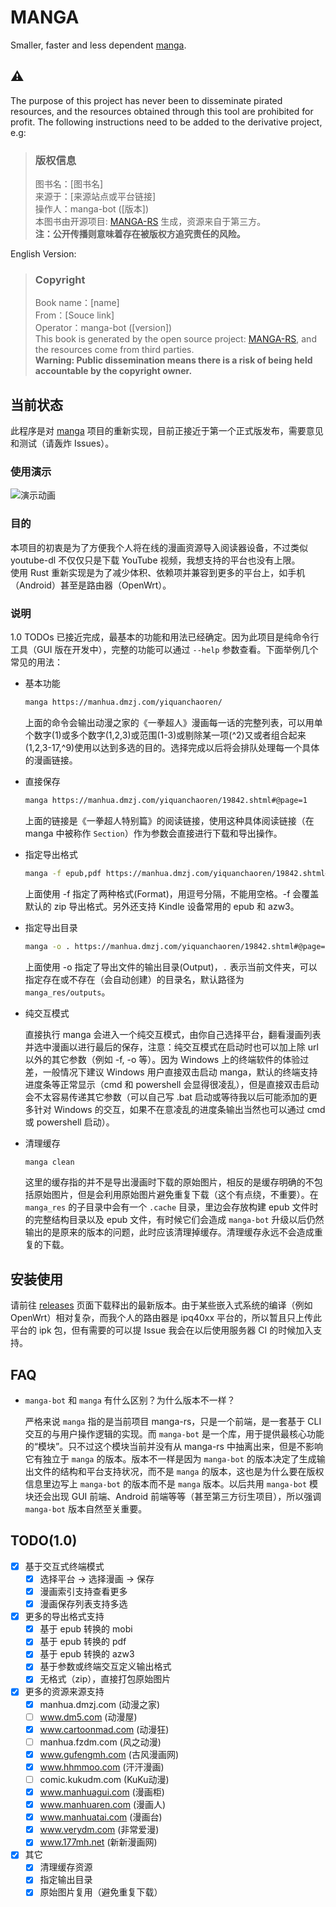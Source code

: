 # MANGA

Smaller, faster and less dependent [manga](https://github.com/Hentioe/manga).

## ⚠️

The purpose of this project has never been to disseminate pirated resources, and the resources obtained through this tool are prohibited for profit.
The following instructions need to be added to the derivative project, e.g:
> ### 版权信息
> 图书名：[图书名]  
> 来源于：[来源站点或平台链接]  
> 操作人：manga-bot ([版本])  
> 本图书由开源项目: [MANGA-RS](https://github.com/Hentioe/manga-rs) 生成，资源来自于第三方。   
> **注：公开传播则意味着存在被版权方追究责任的风险。**

English Version:
> ### Copyright 
> Book name：[name]  
> From：[Souce link]  
> Operator：manga-bot ([version])  
> This book is generated by the open source project: [MANGA-RS](https://github.com/Hentioe/manga-rs), and the resources come from third parties.  
> **Warning: Public dissemination means there is a risk of being held accountable by the copyright owner.**

## 当前状态

此程序是对 [manga](https://github.com/Hentioe/manga) 项目的重新实现，目前正接近于第一个正式版发布，需要意见和测试（请轰炸 Issues）。

### 使用演示

![演示动画](https://raw.githubusercontent.com/Hentioe/manga-rs/master/.github/manga.gif)

### 目的

本项目的初衷是为了方便我个人将在线的漫画资源导入阅读器设备，不过类似 youtube-dl 不仅仅只是下载 YouTube 视频，我想支持的平台也没有上限。  
使用 Rust 重新实现是为了减少体积、依赖项并兼容到更多的平台上，如手机（Android）甚至是路由器（OpenWrt）。

### 说明

1.0 TODOs 已接近完成，最基本的功能和用法已经确定。因为此项目是纯命令行工具（GUI 版在开发中），完整的功能可以通过 `--help` 参数查看。下面举例几个常见的用法：

* 基本功能

  ```` bash
  manga https://manhua.dmzj.com/yiquanchaoren/
  ````

  上面的命令会输出动漫之家的《一拳超人》漫画每一话的完整列表，可以用单个数字(1)或多个数字(1,2,3)或范围(1-3)或剔除某一项(^2)又或者组合起来(1,2,3-17,^9)使用以达到多选的目的。选择完成以后将会排队处理每一个具体的漫画链接。

* 直接保存

  ```` bash
  manga https://manhua.dmzj.com/yiquanchaoren/19842.shtml#@page=1
  ````

  上面的链接是《一拳超人特别篇》的阅读链接，使用这种具体阅读链接（在 manga 中被称作 `Section`）作为参数会直接进行下载和导出操作。

* 指定导出格式

  ```` bash
  manga -f epub,pdf https://manhua.dmzj.com/yiquanchaoren/19842.shtml#@page=1
  ````

  上面使用 -f 指定了两种格式(Format)，用逗号分隔，不能用空格。-f 会覆盖默认的 zip 导出格式。另外还支持 Kindle 设备常用的 epub 和 azw3。

* 指定导出目录

  ```` bash
  manga -o . https://manhua.dmzj.com/yiquanchaoren/19842.shtml#@page=1
  ````

  上面使用 -o 指定了导出文件的输出目录(Output)，`.` 表示当前文件夹，可以指定存在或不存在（会自动创建）的目录名，默认路径为 `manga_res/outputs`。

* 纯交互模式

  直接执行 manga 会进入一个纯交互模式，由你自己选择平台，翻看漫画列表并选中漫画以进行最后的保存，注意：纯交互模式在启动时也可以加上除 url 以外的其它参数（例如 -f, -o 等）。因为 Windows 上的终端软件的体验过差，一般情况下建议 Windows 用户直接双击启动 manga，默认的终端支持进度条等正常显示（cmd 和 powershell 会显得很凌乱），但是直接双击启动会不太容易传递其它参数（可以自己写 .bat 启动或等待我以后可能添加的更多针对 Windows 的交互，如果不在意凌乱的进度条输出当然也可以通过 cmd 或 powershell 启动）。
  
* 清理缓存

  ```` bash
  manga clean
  ````

  这里的缓存指的并不是导出漫画时下载的原始图片，相反的是缓存明确的不包括原始图片，但是会利用原始图片避免重复下载（这个有点绕，不重要）。在 `manga_res` 的子目录中会有一个 `.cache` 目录，里边会存放构建 epub 文件时的完整结构目录以及 epub 文件，有时候它们会造成 `manga-bot` 升级以后仍然输出的是原来的版本的问题，此时应该清理掉缓存。清理缓存永远不会造成重复的下载。

## 安装使用

请前往 [releases](https://github.com/Hentioe/manga-rs/releases) 页面下载释出的最新版本。由于某些嵌入式系统的编译（例如 OpenWrt）相对复杂，而我个人的路由器是 ipq40xx 平台的，所以暂且只上传此平台的 ipk 包，但有需要的可以提 Issue 我会在以后使用服务器 CI 的时候加入支持。

## FAQ

* `manga-bot` 和 `manga` 有什么区别？为什么版本不一样？

  严格来说 `manga` 指的是当前项目 manga-rs，只是一个前端，是一套基于 CLI 交互的与用户操作逻辑的实现。而 `manga-bot` 是一个库，用于提供最核心功能的“模块”。只不过这个模块当前并没有从 manga-rs 中抽离出来，但是不影响它有独立于 `manga` 的版本。版本不一样是因为 `manga-bot` 的版本决定了生成输出文件的结构和平台支持状况，而不是 `manga` 的版本，这也是为什么要在版权信息里边写上 `manga-bot` 的版本而不是 `manga` 版本。以后共用 `manga-bot` 模块还会出现 GUI 前端、Android 前端等等（甚至第三方衍生项目），所以强调 `manga-bot` 版本自然至关重要。

## TODO(1.0)

* [x] 基于交互式终端模式
  * [x] 选择平台 -> 选择漫画 -> 保存
  * [x] 漫画索引支持查看更多
  * [x] 漫画保存列表支持多选
* [x] 更多的导出格式支持
  * [x] 基于 epub 转换的 mobi
  * [x] 基于 epub 转换的 pdf
  * [x] 基于 epub 转换的 azw3
  * [x] 基于参数或终端交互定义输出格式
  * [x] 无格式（zip），直接打包原始图片
* [x] 更多的资源来源支持
  * [x] manhua.dmzj.com (动漫之家)
  * [ ] www.dm5.com (动漫屋)
  * [x] www.cartoonmad.com (动漫狂)
  * [ ] manhua.fzdm.com (风之动漫)
  * [x] www.gufengmh.com (古风漫画网)
  * [x] www.hhmmoo.com (汗汗漫画)
  * [ ] comic.kukudm.com (KuKu动漫)
  * [x] www.manhuagui.com (漫画柜)
  * [x] www.manhuaren.com (漫画人)
  * [x] www.manhuatai.com (漫画台)
  * [x] www.verydm.com (非常爱漫)
  * [x] www.177mh.net (新新漫画网)
* [x] 其它
  * [x] 清理缓存资源
  * [x] 指定输出目录
  * [x] 原始图片复用（避免重复下载）
